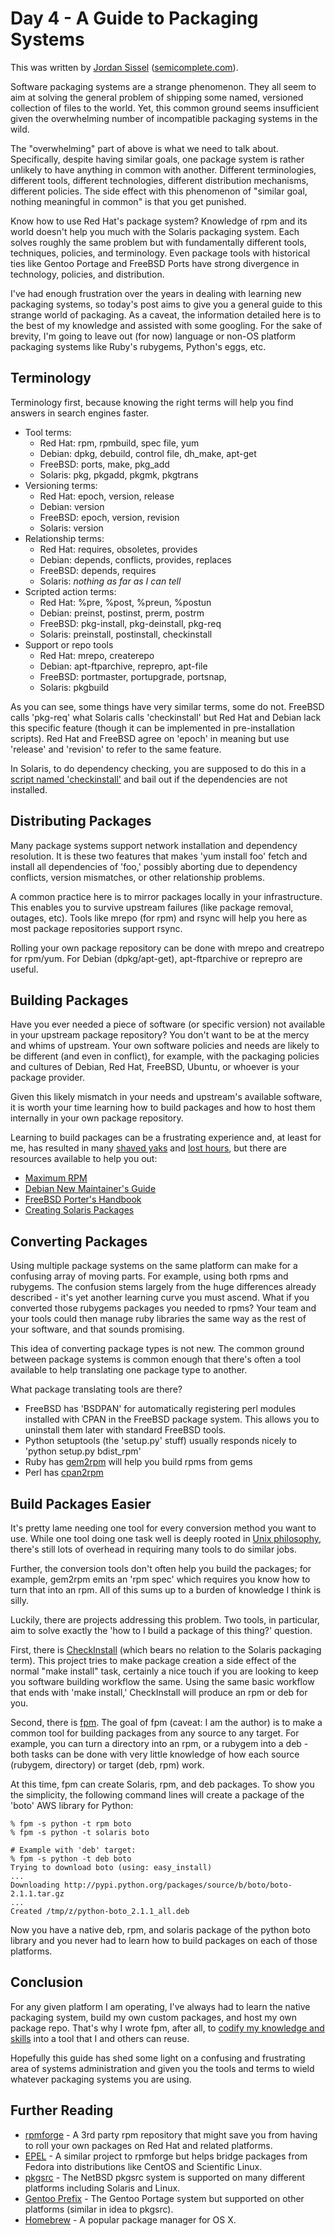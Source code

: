 # Day 4 - A Guide to Packaging Systems

This was written by [Jordan Sissel](http://twitter.com/jordansissel)
([semicomplete.com](http://semicomplete.com)).

Software packaging systems are a strange phenomenon. They all seem to aim at
solving the general problem of shipping some named, versioned collection of
files to the world. Yet, this common ground seems insufficient given the
overwhelming number of incompatible packaging systems in the wild.

The "overwhelming" part of above is what we need to talk about. Specifically,
despite having similar goals, one package system is rather unlikely to have
anything in common with another. Different terminologies, different tools,
different technologies, different distribution mechanisms, different policies.
The side effect with this phenomenon of "similar goal, nothing meaningful in
common" is that you get punished.

Know how to use Red Hat's package system? Knowledge of rpm and its world
doesn't help you much with the Solaris packaging system. Each solves roughly
the same problem but with fundamentally different tools, techniques, policies, and
terminology. Even package tools with historical ties like Gentoo Portage and
FreeBSD Ports have strong divergence in technology, policies, and distribution.

I've had enough frustration over the years in dealing with learning new packaging
systems, so today's post aims to give you a general guide to this strange
world of packaging. As a caveat, the information detailed here is to the best
of my knowledge and assisted with some googling. For the sake of brevity, I'm
going to leave out (for now) language or non-OS platform packaging systems like
Ruby's rubygems, Python's eggs, etc.

## Terminology

Terminology first, because knowing the right terms will help you find answers
in search engines faster.

* Tool terms:
    * Red Hat: rpm, rpmbuild, spec file, yum
    * Debian: dpkg, debuild, control file, dh_make, apt-get
    * FreeBSD: ports, make, pkg_add
    * Solaris: pkg, pkgadd, pkgmk, pkgtrans
* Versioning terms:
    * Red Hat: epoch, version, release
    * Debian: version
    * FreeBSD: epoch, version, revision
    * Solaris: version
* Relationship terms:
    * Red Hat: requires, obsoletes, provides
    * Debian: depends, conflicts, provides, replaces
    * FreeBSD: depends, requires
    * Solaris: _nothing as far as I can tell_
* Scripted action terms:
    * Red Hat: %pre, %post, %preun, %postun
    * Debian: preinst, postinst, prerm, postrm
    * FreeBSD: pkg-install, pkg-deinstall, pkg-req
    * Solaris: preinstall, postinstall, checkinstall
* Support or repo tools
    * Red Hat: mrepo, createrepo
    * Debian: apt-ftparchive, reprepro, apt-file
    * FreeBSD: portmaster, portupgrade, portsnap,
    * Solaris: pkgbuild

As you can see, some things have very similar terms, some do not. FreeBSD calls
'pkg-req' what Solaris calls 'checkinstall' but Red Hat and Debian lack this
specific feature (though it can be implemented in pre-installation scripts).
Red Hat and FreeBSD agree on 'epoch' in meaning but use 'release' and
'revision' to refer to the same feature.

In Solaris, to do dependency checking, you are supposed to do this in a [script
named
'checkinstall'](http://www.ibiblio.org/pub/packages/solaris/sparc/html/creating.solaris.packages.html)
and bail out if the dependencies are not installed.

## Distributing Packages

Many package systems support network installation and dependency resolution. It
is these two features that makes 'yum install foo' fetch and install all
dependencies of 'foo,' possibly aborting due to dependency conflicts, version
mismatches, or other relationship problems.

A common practice here is to mirror packages locally in your infrastructure.
This enables you to survive upstream failures (like package removal, outages,
etc). Tools like mrepo (for rpm) and rsync will help you here as most package
repositories support rsync.

Rolling your own package repository can be done with mrepo and creatrepo for
rpm/yum. For Debian (dpkg/apt-get), apt-ftparchive or reprepro are useful.

## Building Packages

Have you ever needed a piece of software (or specific version) not available in
your upstream package repository?  You don't want to be at the mercy and whims
of upstream. Your own software policies and needs are likely to be different
(and even in conflict), for example, with the packaging policies and cultures
of Debian, Red Hat, FreeBSD, Ubuntu, or whoever is your package provider.

Given this likely mismatch in your needs and upstream's available software, it
is worth your time learning how to build packages and how to host them internally
in your own package repository.

Learning to build packages can be a frustrating experience and, at least for
me, has resulted in many [shaved
yaks](http://en.wiktionary.org/wiki/yak_shaving) and [lost
hours](http://xkcd.com/349/), but there are resources available to help you
out: 

* [Maximum RPM](http://www.rpm.org/max-rpm/)
* [Debian New Maintainer's Guide](http://www.debian.org/doc/manuals/maint-guide/)
* [FreeBSD Porter's Handbook](http://www.freebsd.org/doc/en_US.ISO8859-1/books/porters-handbook/)
* [Creating Solaris Packages](http://www.ibiblio.org/pub/packages/solaris/sparc/html/creating.solaris.packages.html)

## Converting Packages

Using multiple package systems on the same platform can make for a confusing
array of moving parts. For example, using both rpms and rubygems. The confusion
stems largely from the huge differences already described - it's yet another
learning curve you must ascend. What if you converted those rubygems packages
you needed to rpms? Your team and your tools could then manage ruby libraries
the same way as the rest of your software, and that sounds promising.

This idea of converting package types is not new. The common ground between
package systems is common enough that there's often a tool available to help
translating one package type to another.

What package translating tools are there?

* FreeBSD has 'BSDPAN' for automatically registering perl modules installed
  with CPAN in the FreeBSD package system. This allows you to uninstall them
  later with standard FreeBSD tools.
* Python setuptools (the 'setup.py' stuff) usually responds nicely to 'python setup.py bdist_rpm'
* Ruby has [gem2rpm](http://rubygems.org/gems/gem2rpm) will help you build rpms from gems
* Perl has [cpan2rpm](http://perl.arix.com/cpan2rpm/)

## Build Packages Easier

It's pretty lame needing one tool for every conversion method you want to use.
While one tool doing one task well is deeply rooted in [Unix
philosophy](http://www.faqs.org/docs/artu/ch01s06.html), there's still lots of 
overhead in requiring many tools to do similar jobs.

Further, the conversion tools don't often help you build the packages; for
example, gem2rpm emits an 'rpm spec' which requires you know how to turn that
into an rpm. All of this sums up to a burden of knowledge I think is silly.

Luckily, there are projects addressing this problem. Two tools, in particular,
aim to solve exactly the 'how to I build a package of this thing?' question.

First, there is [CheckInstall](http://asic-linux.com.mx/~izto/checkinstall/)
(which bears no relation to the Solaris packaging term). This project tries
to make package creation a side effect of the normal "make install" task,
certainly a nice touch if you are looking to keep you software building
workflow the same. Using the same basic workflow that ends with 'make install,'
CheckInstall will produce an rpm or deb for you.

Second, there is [fpm](https://github.com/jordansissel/fpm#readme). The goal of fpm
(caveat: I am the author) is to make a common tool for building packages
from any source to any target. For example, you can turn a directory into an
rpm, or a rubygem into a deb - both tasks can be done with very little
knowledge of how each source (rubygem, directory) or target (deb, rpm) work.

At this time, fpm can create Solaris, rpm, and deb packages. To show you the
simplicity, the following command lines will create a package of the 'boto' AWS
library for Python:

    % fpm -s python -t rpm boto
    % fpm -s python -t solaris boto

    # Example with 'deb' target:
    % fpm -s python -t deb boto
    Trying to download boto (using: easy_install)
    ...
    Downloading http://pypi.python.org/packages/source/b/boto/boto-2.1.1.tar.gz
    ...
    Created /tmp/z/python-boto_2.1.1_all.deb

Now you have a native deb, rpm, and solaris package of the python boto library
and you never had to learn how to build packages on each of those platforms.

## Conclusion

For any given platform I am operating, I've always had to learn the native
packaging system, build my own custom packages, and host my own package repo.
That's why I wrote fpm, after all, to [codify my knowledge and
skills](http://sysadvent.blogspot.com/2011/12/day-3-share-skills-and-permissions-with.html)
into a tool that I and others can reuse.

Hopefully this guide has shed some light on a confusing and frustrating area of
systems administration and given you the tools and terms to wield whatever
packaging systems you are using.

## Further Reading

* [rpmforge](http://dag.wieers.com/rpm/) - A 3rd party rpm repository that
  might save you from having to roll your own packages on Red Hat and related
  platforms.
* [EPEL](http://fedoraproject.org/wiki/EPEL) - A similar project to rpmforge but helps
  bridge packages from Fedora into distributions like CentOS and Scientific Linux.
* [pkgsrc](http://www.netbsd.org/docs/software/packages.html) - The NetBSD
  pkgsrc system is supported on many different platforms including Solaris and Linux.
* [Gentoo Prefix](http://www.gentoo.org/proj/en/gentoo-alt/prefix/) - The
  Gentoo Portage system but supported on other platforms (similar in idea to pkgsrc).
* [Homebrew](http://mxcl.github.com/homebrew/) - A popular package manager for OS X.
